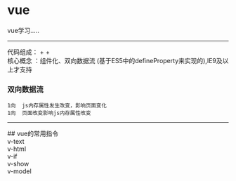 # vue
vue学习.....

<hr />
	代码组成：<template></template> + <script></script> + <style></style>
	<br />核心概念 ：组件化、双向数据流 (基于ES5中的defineProperty来实现的),IE9及以上才支持

### 双向数据流
	1向  js内存属性发生改变，影响页面变化
	1向  页面改变影响js内存属性改变
	
<hr />
## vue的常用指令 <br />
	v-text <br />
	v-html <br /> 
	v-if <br />
	v-show <br />
	v-model 
